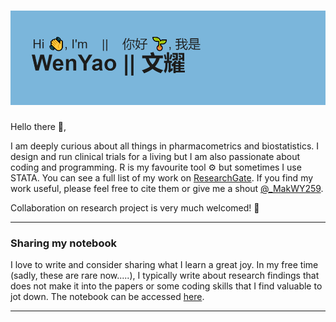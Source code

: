 # [![Header](https://raw.githubusercontent.com/WenYao-Mak/WenYao-Mak/main/header.png)](https://wenyao-mak.netlify.app)


Hello there &#x1F91F;, 

I am deeply curious about all things in pharmacometrics and biostatistics. I design and run clinical trials for a living but I am also passionate about coding and programming. R is my favourite tool ⚙️ but sometimes I use STATA. You can see a full list of my work on <a href="https://www.researchgate.net/profile/Mak-Wenyao">ResearchGate</a>. If you find my work useful, please feel free to cite them or give me a shout [@_MakWY259](https://twitter.com/_MakWY259). 

Collaboration on research project is very much welcomed! 🤝

--- 
### Sharing my notebook 

I love to write and consider sharing what I learn a great joy. In my free time (sadly, these are rare now.....), I typically write about research findings that does not make it into the papers or some coding skills that I find valuable to jot down. The notebook can be accessed <a href="https://wenyao-mak.netlify.app">here</a>.

---


<!--
**WenYao-Mak/WenYao-Mak** is a ✨ _special_ ✨ repository because its `README.md` (this file) appears on your GitHub profile.

Here are some ideas to get you started:

- 🔭 I’m currently working on ...
- 🌱 I’m currently learning ...
- 👯 I’m looking to collaborate on ...
- 🤔 I’m looking for help with ...
- 💬 Ask me about ...
- 📫 How to reach me: ...
- 😄 Pronouns: ...
- ⚡ Fun fact: ...
-->
